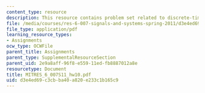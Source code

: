 ```yaml
---
content_type: resource
description: This resource contains problem set related to discrete-time fourier series.
file: /media/courses/res-6-007-signals-and-systems-spring-2011/d3e4ed69c3cbba40a820e233c1b165c9_MITRES_6_007S11_hw10.pdf
file_type: application/pdf
learning_resource_types:
- Assignments
ocw_type: OCWFile
parent_title: Assignments
parent_type: SupplementalResourceSection
parent_uid: 2e9a8aff-96f8-e559-11ed-fb8887012a8e
resourcetype: Document
title: MITRES_6_007S11_hw10.pdf
uid: d3e4ed69-c3cb-ba40-a820-e233c1b165c9
---
```

